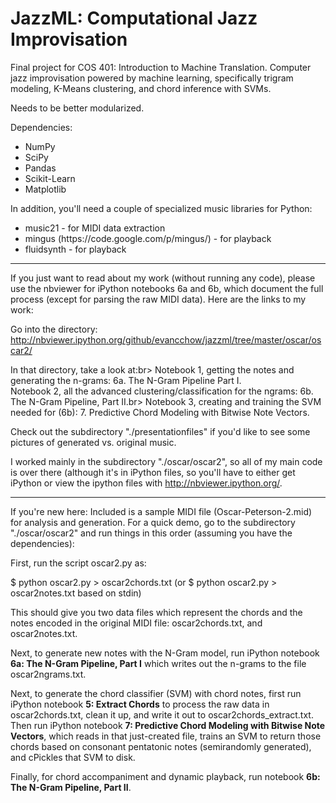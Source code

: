 JazzML: Computational Jazz Improvisation
======

Final project for COS 401: Introduction to Machine Translation. Computer jazz improvisation powered by machine learning,
specifically trigram modeling, K-Means clustering, and chord inference with SVMs.

Needs to be better modularized.

Dependencies:
<ul>
  <li>NumPy</li>
  <li>SciPy</li>
  <li>Pandas</li>
  <li>Scikit-Learn</li>
  <li>Matplotlib</li>
</ul>

In addition, you'll need a couple of specialized music libraries for Python:

<ul>
  <li>music21 - for MIDI data extraction</li>
  <li>mingus (https://code.google.com/p/mingus/) - for playback</li>
  <li>fluidsynth - for playback</li>
</ul>

----------

If you just want to read about my work (without running any code), please use the nbviewer for iPython notebooks 6a and 6b, which document the full process (except for parsing the raw MIDI data). Here are the links to my work:

Go into the directory:
http://nbviewer.ipython.org/github/evancchow/jazzml/tree/master/oscar/oscar2/

In that directory, take a look at:br>
Notebook 1, getting the notes and generating the n-grams: 6a. The N-Gram Pipeline Part I.<br>
Notebook 2, all the advanced clustering/classification for the ngrams: 6b. The N-Gram Pipeline, Part II.br>
Notebook 3, creating and training the SVM needed for (6b): 7. Predictive Chord Modeling with Bitwise Note Vectors.

Check out the subdirectory "./presentationfiles" if you'd like to see some pictures of generated vs. original music.

I worked mainly in the subdirectory "./oscar/oscar2", so all of my main code is over there (although it's in iPython files, so you'll have to either get iPython or view the ipython files with http://nbviewer.ipython.org/.

----------

If you're new here: Included is a sample MIDI file (Oscar-Peterson-2.mid) for analysis and generation. For a quick demo, go to the subdirectory "./oscar/oscar2" and run things in this order (assuming you have the dependencies):

First, run the script oscar2.py as:

$ python oscar2.py > oscar2chords.txt
(or $ python oscar2.py > oscar2notes.txt based on stdin)

This should give you two data files which represent the chords and the notes encoded in the original MIDI file: oscar2chords.txt, and oscar2notes.txt.

Next, to generate new notes with the N-Gram model, run iPython notebook <b>6a: The N-Gram Pipeline, Part I</b> which writes out the n-grams to the file oscar2ngrams.txt.

Next, to generate the chord classifier (SVM) with chord notes, first run iPython notebook <b>5: Extract Chords</b> to process the raw data in oscar2chords.txt, clean it up, and write it out to oscar2chords_extract.txt. Then run iPython notebook <b>7: Predictive Chord Modeling with Bitwise Note Vectors</b>, which reads in that just-created file, trains an SVM to return those chords based on consonant pentatonic notes (semirandomly generated), and cPickles that SVM to disk.

Finally, for chord accompaniment and dynamic playback, run notebook <b>6b: The N-Gram Pipeline, Part II</b>.
